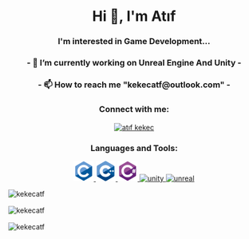 <h1 align="center">Hi 👋, I'm Atıf</h1>
<h3 align="center">I'm interested in Game Development...</h3>

<h3 align="center">- 🔭 I’m currently working on Unreal Engine And Unity  -</h3>

<h3 align="center">- 📫 How to reach me "kekecatf@outlook.com"  -</h3>

<h3 align="center">Connect with me:</h3>
<p align="center">
<a href="https://linkedin.com/in/atıf kekec" target="blank"><img align="center" src="https://raw.githubusercontent.com/rahuldkjain/github-profile-readme-generator/master/src/images/icons/Social/linked-in-alt.svg" alt="atıf kekec" height="30" width="40" /></a>
</p>

<h3 align="center">Languages and Tools:</h3>
<p align="center"> <a href="https://www.cprogramming.com/" target="_blank" rel="noreferrer"> <img src="https://raw.githubusercontent.com/devicons/devicon/master/icons/c/c-original.svg" alt="c" width="40" height="40"/> </a> <a href="https://www.w3schools.com/cpp/" target="_blank" rel="noreferrer"> <img src="https://raw.githubusercontent.com/devicons/devicon/master/icons/cplusplus/cplusplus-original.svg" alt="cplusplus" width="40" height="40"/> </a> <a href="https://www.w3schools.com/cs/" target="_blank" rel="noreferrer"> <img src="https://raw.githubusercontent.com/devicons/devicon/master/icons/csharp/csharp-original.svg" alt="csharp" width="40" height="40"/> </a> <a href="https://unity.com/" target="_blank" rel="noreferrer"> <img src="https://www.vectorlogo.zone/logos/unity3d/unity3d-icon.svg" alt="unity" width="40" height="40"/> </a> <a href="https://unrealengine.com/" target="_blank" rel="noreferrer"> <img src="https://raw.githubusercontent.com/kenangundogan/fontisto/036b7eca71aab1bef8e6a0518f7329f13ed62f6b/icons/svg/brand/unreal-engine.svg" alt="unreal" width="40" height="40"/> </a> </p>



<p>&nbsp;<img align="left" src="https://github-readme-stats.vercel.app/api?username=kekecatf&show_icons=true&theme=merko&locale=en" alt="kekecatf" /></p>

<p><img align="center" src="https://github-readme-streak-stats.herokuapp.com/?user=kekecatf&theme=dark" alt="kekecatf" /></p>
<p><img align="center" src="https://github-readme-stats.vercel.app/api/top-langs?username=kekecatf&show_icons=true&theme=radical&locale=en&layout=compact" alt="kekecatf" /></p>
